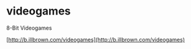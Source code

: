 videogames
==========

8-Bit Videogames

[http://b.illbrown.com/videogames](http://b.illbrown.com/videogames)
